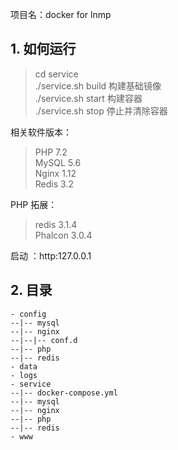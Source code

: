 项目名：docker for lnmp

## 1. 如何运行

> cd service  
 ./service.sh build 构建基础镜像   
 ./service.sh start 构建容器  
 ./service.sh stop 停止并清除容器     

相关软件版本：  
>PHP 7.2  
 MySQL 5.6  
 Nginx 1.12  
 Redis 3.2

PHP 拓展：
>redis 3.1.4  
Phalcon 3.0.4
  
启动 ：http:127.0.0.1 

## 2. 目录

```shell
- config
--|-- mysql
--|-- nginx
--|--|-- conf.d
--|-- php
--|-- redis
- data
- logs 
- service 
--|-- docker-compose.yml
--|-- mysql
--|-- nginx
--|-- php
--|-- redis
- www


